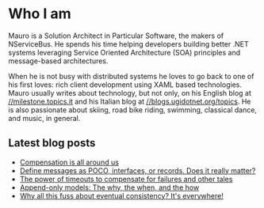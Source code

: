 # Who I am

Mauro is a Solution Architect in Particular Software, the makers of NServiceBus. He spends his time helping developers building better .NET systems leveraging Service Oriented Architecture (SOA) principles and message-based architectures.

When he is not busy with distributed systems he loves to go back to one of his first loves: rich client development using XAML based technologies. Mauro usually writes about technology, but not only, on his English blog at [//milestone.topics.it](https://milestone.topics.it) and his Italian blog at [//blogs.ugidotnet.org/topics](https://blogs.ugidotnet.org/topics). He is also passionate about skiing, road bike riding, swimming, classical dance, and music, in general.

## Latest blog posts

<!--START_SECTION:feed-->
* [Compensation is all around us](https:&#x2F;&#x2F;milestone.topics.it&#x2F;2023&#x2F;11&#x2F;28&#x2F;compensation.html)
* [Define messages as POCO, interfaces, or records. Does it really matter?](https:&#x2F;&#x2F;milestone.topics.it&#x2F;2023&#x2F;10&#x2F;31&#x2F;defining-messages.html)
* [The power of timeouts to compensate for failures and other tales](https:&#x2F;&#x2F;milestone.topics.it&#x2F;2023&#x2F;10&#x2F;18&#x2F;timeouts-power.html)
* [Append-only models: The why, the when, and the how](https:&#x2F;&#x2F;milestone.topics.it&#x2F;2023&#x2F;09&#x2F;22&#x2F;append-only.html)
* [Why all this fuss about eventual consistency? It&#39;s everywhere!](https:&#x2F;&#x2F;milestone.topics.it&#x2F;2023&#x2F;09&#x2F;08&#x2F;fuss-about-eventual-consistency.html)
<!--END_SECTION:feed-->
